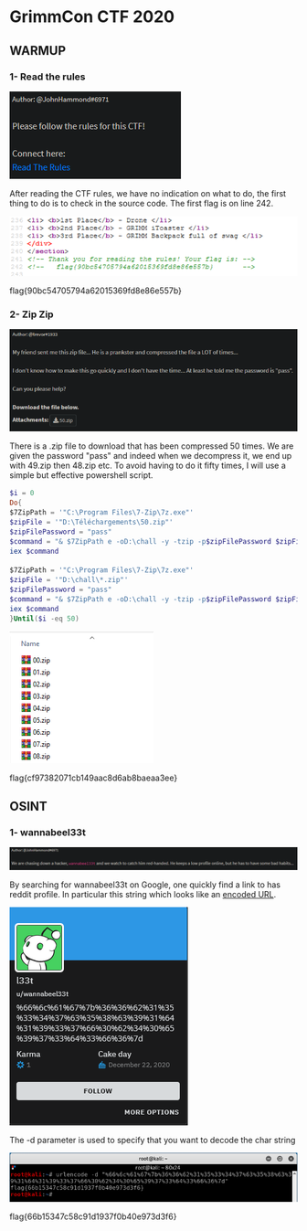 # GrimmCon CTF 2020

## WARMUP

### 1- Read the rules

![](images/read_the_rules.png)

After reading the CTF rules, we have no indication on what to do, the first thing to do is to check in the source code. The first flag is on line 242.

![](images/rules_flag.png)

flag{90bc54705794a62015369fd8e86e557b}

### 2- Zip Zip

![](images/zipzip_state.png)

There is a .zip file to download that has been compressed 50 times. We are given the password "pass" and indeed when we decompress it, we end up with 49.zip then 48.zip etc. To avoid having to do it fifty times, I will use a simple but effective powershell script.

```powershell
$i = 0
Do{
$7ZipPath = '"C:\Program Files\7-Zip\7z.exe"' 
$zipFile = '"D:\Téléchargements\50.zip"' 
$zipFilePassword = "pass" 
$command = "& $7ZipPath e -oD:\chall -y -tzip -p$zipFilePassword $zipFile" 
iex $command

$7ZipPath = '"C:\Program Files\7-Zip\7z.exe"' 
$zipFile = '"D:\chall\*.zip"' 
$zipFilePassword = "pass" 
$command = "& $7ZipPath e -oD:\chall -y -tzip -p$zipFilePassword $zipFile" 
iex $command
}Until($i -eq 50)
```
![](images/after_unzip.png)

flag{cf97382071cb149aac8d6ab8baeaa3ee}

## OSINT

### 1- wannabeel33t

![](images/wannabeel33t.png)

By searching for wannabeel33t on Google, one quickly find a link to has reddit profile. In particular this string which looks like an [encoded URL](https://fr.wikipedia.org/wiki/Encodage-pourcent).

![](images/reddit_profile.png)

The -d parameter is used to specify that you want to decode the char string

![](images/wannabee_flag.png)

flag{66b15347c58c91d1937f0b40e973d3f6}
